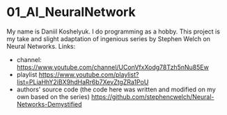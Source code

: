 # 01_AI_NeuralNetwork
My name is Daniil Koshelyuk. I do programming as a hobby.
This project is my take and slight adaptation of ingenious series by Stephen Welch on Neural Networks.
Links:
  - channel: https://www.youtube.com/channel/UConVfxXodg78Tzh5nNu85Ew
  - playlist https://www.youtube.com/playlist?list=PLiaHhY2iBX9hdHaRr6b7XevZtgZRa1PoU
  - authors' source code (the code here was written and modified on my own based on the series) https://github.com/stephencwelch/Neural-Networks-Demystified
